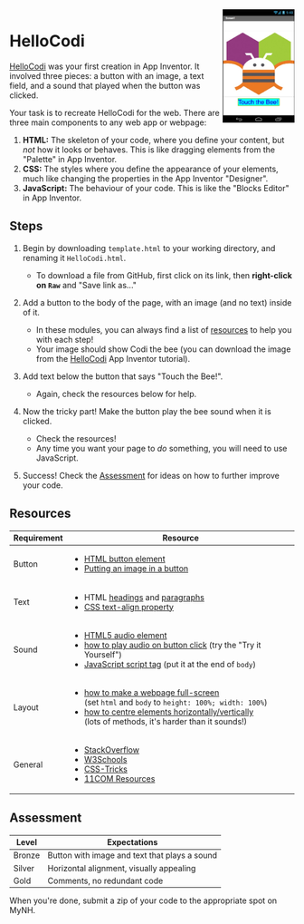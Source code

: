 <img align="right" height="200px" src="HelloCodi.jpg">

# HelloCodi

[HelloCodi](http://appinventor.mit.edu/explore/ai2/hello-codi.html) was your first creation in App Inventor. It involved three pieces: a button with an image, a text field, and a sound that played when the button was clicked.

Your task is to recreate HelloCodi for the web. There are three main components to any web app or webpage:

1. **HTML:** The skeleton of your code, where you define your content, but *not* how it looks or behaves. This is like dragging elements from the "Palette" in App Inventor.
2. **CSS:** The styles where you define the appearance of your elements, much like changing the properties in the App Inventor "Designer".
3. **JavaScript:** The behaviour of your code. This is like the "Blocks Editor" in App Inventor.

## Steps

1. Begin by downloading `template.html` to your working directory, and renaming it `HelloCodi.html`.

    - To download a file from GitHub, first click on its link, then **right-click on `Raw`** and "Save link as..."

2. Add a button to the body of the page, with an image (and no text) inside of it.

    - In these modules, you can always find a list of [resources](#resources) to help you with each step!
    - Your image should show Codi the bee (you can download the image from the [HelloCodi](http://appinventor.mit.edu/explore/ai2/hello-codi.html) App Inventor tutorial).

3. Add text below the button that says "Touch the Bee!".

    - Again, check the resources below for help.

4. Now the tricky part! Make the button play the bee sound when it is clicked.

    - Check the resources!
    - Any time you want your page to *do* something, you will need to use JavaScript.

5. Success! Check the [Assessment](#assessment) for ideas on how to further improve your code.

## Resources

| Requirement | Resource |
|-------------|----------|
| Button      | <ul><li>[HTML button element](https://www.w3schools.com/tags/tag_button.asp)</li><li>[Putting an image in a button](https://stackoverflow.com/a/46269289/4080966)</li></ul> |
| Text        | <ul><li>HTML [headings](https://www.w3schools.com/html/html_headings.asp) and [paragraphs](https://www.w3schools.com/html/html_paragraphs.asp)</li><li>[CSS text-align property](https://www.w3schools.com/cssref/pr_text_text-align.asp)</li></ul> |
| Sound       | <ul><li>[HTML5 audio element](https://www.w3schools.com/html/html5_audio.asp)</li><li>[how to play audio on button click](https://www.w3schools.com/jsref/met_audio_play.asp) (try the "Try it Yourself")</li><li>[JavaScript script tag](https://www.w3schools.com/js/js_whereto.asp) (put it at the end of `body`)</li></ul> |
| Layout      | <ul><li>[how to make a webpage full-screen](https://stackoverflow.com/a/8464208)<br />(set `html` and `body` to `height: 100%; width: 100%`)</li><li>[how to centre elements horizontally/vertically](https://css-tricks.com/centering-css-complete-guide/)<br />(lots of methods, it's harder than it sounds!)</li></ul>
| General     | <ul><li>[StackOverflow](https://stackoverflow.com/)</li><li>[W3Schools](https://www.w3schools.com/)</li><li>[CSS-Tricks](https://css-tricks.com/)</li><li>[11COM Resources](/resources/)</li></ul> |


## Assessment

| Level  | Expectations |
|--------|--------------|
| Bronze | Button with image and text that plays a sound |
| Silver | Horizontal alignment, visually appealing |
| Gold   | Comments, no redundant code |

When you're done, submit a zip of your code to the appropriate spot on MyNH.
